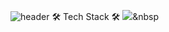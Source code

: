 ![header](https://capsule-render.vercel.app/api?type=Waving&color=auto&height=250&section=header&text=GiJae%20Nam&fontSize=90&fontAlign=65&fontAlignY=40&desc=Game&descSize=30&descAlign=80&descAlignY=60)
🛠 Tech Stack 🛠
<img src="https://img.shields.io/badge/Unity-#A6A6A6?style=flat&logo=unity&logoColor=white"/></a>&nbsp

